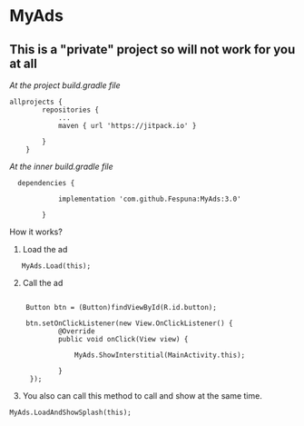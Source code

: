 # MyAds

This is a "private" project so will not work for you at all
------------------

*At the project build.gradle file*

```
allprojects {
		repositories {
			...
			maven { url 'https://jitpack.io' }
      
		}
	}
```

*At the inner build.gradle file*

```
  dependencies {
  
	        implementation 'com.github.Fespuna:MyAds:3.0'
		
		}
```

How it works?

1) Load the ad
```
   MyAds.Load(this);
```
2) Call the ad
```

    Button btn = (Button)findViewById(R.id.button);

    btn.setOnClickListener(new View.OnClickListener() {
            @Override
            public void onClick(View view) {

                MyAds.ShowInterstitial(MainActivity.this);

            }
     });
```
        
3) You also can call this method to call and show at the same time.
```
MyAds.LoadAndShowSplash(this);
```
